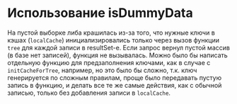 # Использование isDummyData

На пустой выборке либа крашилась из-за того, что нужные ключи в кэшах (`localCache`) инициализировались только через вызов функции `tree` для каждой записи в resultSet-е. Если запрос вернул пустой массив (в базе нет записей), функция не вызывалась. Можно было бы написать отдельную функцию для предзаполнения ключами, как в случае с `initCacheForTree`, например, но это было бы сложно, т.к. ключ генерируется по сложным правилам, проще было передавать пустую запись в функцию, и делать все те же самые действия, как с обычной записью, только без добавления записи в `localCache`.
